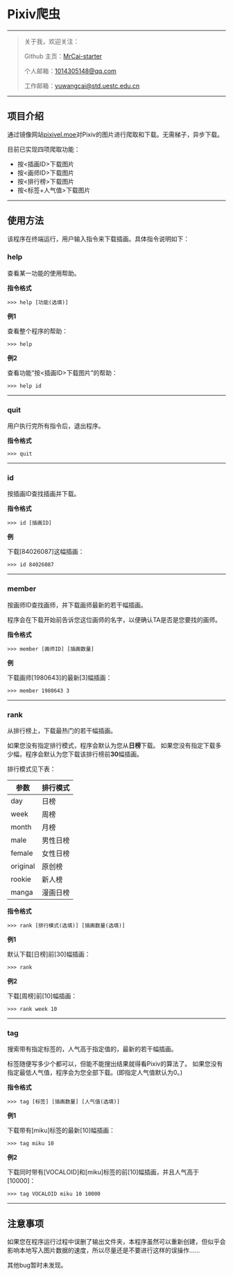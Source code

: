 # Pixiv爬虫

---

> 关于我，欢迎关注：
>
> Github 主页：[MrCai-starter](https://github.com/MrCai-starter)
>
> 个人邮箱：1014305148@qq.com
> 
> 工作邮箱：yuwangcai@std.uestc.edu.cn

---

## 项目介绍

通过镜像网站[pixivel.moe](https://pixivel.moe/)对Pixiv的图片进行爬取和下载。无需梯子，异步下载。

目前已实现四项爬取功能：

- 按<插画ID>下载图片
- 按<画师ID>下载图片
- 按<排行榜>下载图片
- 按<标签+人气值>下载图片

---

## 使用方法

该程序在终端运行，用户输入指令来下载插画。具体指令说明如下：

### help

查看某一功能的使用帮助。

**指令格式**

`>>> help [功能(选填)]`

**例1**

查看整个程序的帮助：

`>>> help`

**例2**

查看功能“按<插画ID>下载图片”的帮助：

`>>> help id`

---

### quit

用户执行完所有指令后，退出程序。

**指令格式**

`>>> quit`

---

### id

按插画ID查找插画并下载。

**指令格式**

`>>> id [插画ID]`

**例**

下载[84026087]这幅插画：

`>>> id 84026087`

---

### member

按画师ID查找画师，并下载画师最新的若干幅插画。

程序会在下载开始前告诉您这位画师的名字，以便确认TA是否是您要找的画师。

**指令格式**

`>>> member [画师ID] [插画数量]`

**例**

下载画师[1980643]的最新[3]幅插画：

`>>> member 1980643 3`

---

### rank

从排行榜上，下载最热门的若干幅插画。

如果您没有指定排行模式，程序会默认为您从**日榜**下载。
如果您没有指定下载多少幅，程序会默认为您下载该排行榜前**30**幅插画。

排行模式见下表：

| 参数     | 排行模式 |
| -------- | -------- |
| day      | 日榜     |
| week     | 周榜     |
| month    | 月榜     |
| male     | 男性日榜 |
| female   | 女性日榜 |
| original | 原创榜   |
| rookie   | 新人榜   |
| manga    | 漫画日榜 |

**指令格式**

`>>> rank [排行模式(选填)] [插画数量(选填)]`

**例1**

默认下载[日榜]前[30]幅插画：

`>>> rank`

**例2**

下载[周榜]前[10]幅插画：

`>>> rank week 10`

---

### tag

搜索带有指定标签的，人气高于指定值的，最新的若干幅插画。

标签随便写多少个都可以，但能不能搜出结果就得看Pixiv的算法了。
如果您没有指定最低人气值，程序会为您全部下载。(即指定人气值默认为0。)

**指令格式**

`>>> tag [标签] [插画数量] [人气值(选填)]`

**例1**

下载带有[miku]标签的最新[10]幅插画：

`>>> tag miku 10`

**例2**

下载同时带有[VOCALOID]和[miku]标签的前[10]幅插画，并且人气高于[10000]：

`>>> tag VOCALOID miku 10 10000`

---

## 注意事项

如果您在程序运行过程中误删了输出文件夹，本程序虽然可以重新创建，但似乎会影响本地写入图片数据的速度，所以尽量还是不要进行这样的误操作......

其他bug暂时未发现。
